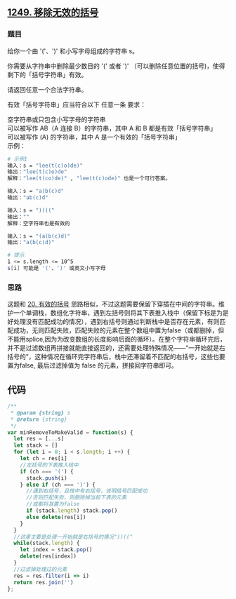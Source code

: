 ## [1249. 移除无效的括号](https://leetcode-cn.com/problems/minimum-remove-to-make-valid-parentheses/)
### 题目
给你一个由 '('、')' 和小写字母组成的字符串 s。

你需要从字符串中删除最少数目的 '(' 或者 ')' （可以删除任意位置的括号)，使得剩下的「括号字符串」有效。

请返回任意一个合法字符串。

有效「括号字符串」应当符合以下 任意一条 要求：

空字符串或只包含小写字母的字符串\
可以被写作 AB（A 连接 B）的字符串，其中 A 和 B 都是有效「括号字符串」\
可以被写作 (A) 的字符串，其中 A 是一个有效的「括号字符串」\
示例：
```sh
# 示例1
输入：s = "lee(t(c)o)de)"
输出："lee(t(c)o)de"
解释："lee(t(co)de)" , "lee(t(c)ode)" 也是一个可行答案。

输入：s = "a)b(c)d"
输出："ab(c)d"

输入：s = "))(("
输出：""
解释：空字符串也是有效的

输入：s = "(a(b(c)d)"
输出："a(b(c)d)"

# 提示
1 <= s.length <= 10^5
s[i] 可能是 '('、')' 或英文小写字母
```
### 思路
这题和 [20. 有效的括号](https://github.com/kricn/web-notes/blob/master/dataStructureAndAlgorithm/leetcode/20.%20%E6%9C%89%E6%95%88%E7%9A%84%E6%8B%AC%E5%8F%B7.md) 思路相似，不过这题需要保留下穿插在中间的字符串。维护一个单调栈，数组化字符串，遇到左括号则将其下表推入栈中（保留下标是为是好处理没有匹配成功的情况），遇到右括号则通过判断栈中是否存在元素，有则匹配成功，无则匹配失败，匹配失败的元素在整个数组中置为false（或都删掉，但不能用splice,因为为改变数组的长度影响后面的循环）。在整个字符串循环完后，并不是过滤数组再拼接就能直接返回的，还需要处理特殊情况——“一开始就是右括号的”，这种情况在循环完字符串后，栈中还滞留着不匹配的右括号，这些也要置为false, 最后过滤掉值为 false 的元素，拼接回字符串即可。
## 代码
```javascript
/**
 * @param {string} s
 * @return {string}
 */
var minRemoveToMakeValid = function(s) {
  let res = [...s]
  let stack = []
  for (let i = 0; i < s.length; i ++) {
    let ch = res[i]
    //左括号的下表推入栈中
    if (ch === '(') {
      stack.push(i)
    } else if (ch === ')') {
      //遇到右括号，且栈中有右括号，说明括号匹配成功
      //否则匹配失败，则删除掉当前下表的元素
      //或都将其置为false
      if (stack.length) stack.pop()
      else delete(res[i])
    }
  }
  //这里主要是处理一开始就是右括号的情况"))(("
  while(stack.length) {
    let index = stack.pop()
    delete(res[index])
  }
  //过滤掉处理过的元素
  res = res.filter(i => i)
  return res.join('')
};
```


